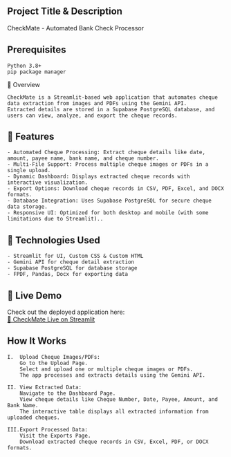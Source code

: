 ﻿## Project Title & Description
CheckMate - Automated Bank Check Processor

## Prerequisites
    Python 3.8+
    pip package manager

🚀 Overview

    CheckMate is a Streamlit-based web application that automates cheque data extraction from images and PDFs using the Gemini API. 
    Extracted details are stored in a Supabase PostgreSQL database, and users can view, analyze, and export the cheque records.

##  📌 Features

    - Automated Cheque Processing: Extract cheque details like date, amount, payee name, bank name, and cheque number.
    - Multi-File Support: Process multiple cheque images or PDFs in a single upload.
    - Dynamic Dashboard: Displays extracted cheque records with interactive visualization.
    - Export Options: Download cheque records in CSV, PDF, Excel, and DOCX formats.
    - Database Integration: Uses Supabase PostgreSQL for secure cheque data storage.
    - Responsive UI: Optimized for both desktop and mobile (with some limitations due to Streamlit)..


## 🔄 Technologies Used

    - Streamlit for UI, Custom CSS & Custom HTML
    - Gemini API for cheque detail extraction
    - Supabase PostgreSQL for database storage
    - FPDF, Pandas, Docx for exporting data    

## 🔗 Live Demo  
Check out the deployed application here:  
[🚀 CheckMate Live on Streamlit](https://checkmate-python-app.streamlit.app)


## How It Works

    I.  Upload Cheque Images/PDFs:
        Go to the Upload Page.
        Select and upload one or multiple cheque images or PDFs.
        The app processes and extracts details using the Gemini API.

    II. View Extracted Data:
        Navigate to the Dashboard Page.
        View cheque details like Cheque Number, Date, Payee, Amount, and Bank Name.
        The interactive table displays all extracted information from uploaded cheques.

    III.Export Processed Data:
        Visit the Exports Page.
        Download extracted cheque records in CSV, Excel, PDF, or DOCX formats.
